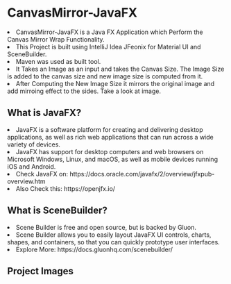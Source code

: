 # CanvasMirror-JavaFX
<li> CanvasMirror-JavaFX is a Java FX Application which Perform the Canvas Mirror Wrap Functionality.
<li> This Project is built using IntelliJ Idea JFeonix for Material UI and SceneBuilder.
<li> Maven was used as built tool.
<li> It Takes an Image as an input and takes the Canvas Size. The Image Size is added to the canvas size and new image size is computed from it.
<li> After Computing the New Image Size it mirrors the original image and add mirroing effect to the sides. Take a look at image.
  
  
  


## What is JavaFX?
<li> JavaFX is a software platform for creating and delivering desktop applications, as well as rich web applications that can run across a wide variety of devices.
<li> JavaFX has support for desktop computers and web browsers on Microsoft Windows, Linux, and macOS, as well as mobile devices running iOS and Android.
<li> Check JavaFX on: https://docs.oracle.com/javafx/2/overview/jfxpub-overview.htm
<li> Also Check this: https://openjfx.io/

  
## What is SceneBuilder?
<li> Scene Builder is free and open source, but is backed by Gluon.
<li> Scene Builder allows you to easily layout JavaFX UI controls, charts, shapes, and containers, so that you can quickly prototype user interfaces.
<li> Explore More: https://docs.gluonhq.com/scenebuilder/

  
## Project Images

<img src="">
